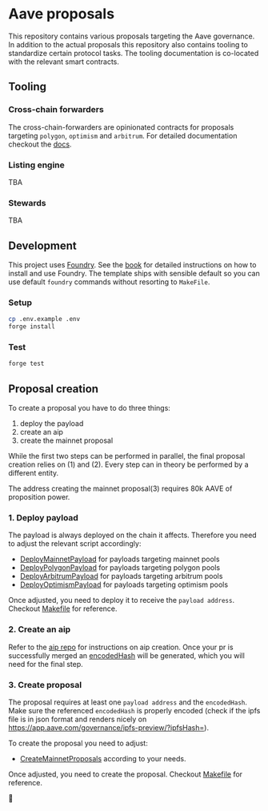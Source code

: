 # Aave proposals

This repository contains various proposals targeting the Aave governance.
In addition to the actual proposals this repository also contains tooling to standardize certain protocol tasks. The tooling documentation is co-located with the relevant smart contracts.

## Tooling

### Cross-chain forwarders

The cross-chain-forwarders are opinionated contracts for proposals targeting `polygon`, `optimism` and `arbitrum`. For detailed documentation checkout the [docs](./src/lib/crosschainforwarders/).

### Listing engine

TBA

### Stewards

TBA

## Development

This project uses [Foundry](https://getfoundry.sh). See the [book](https://book.getfoundry.sh/getting-started/installation.html) for detailed instructions on how to install and use Foundry.
The template ships with sensible default so you can use default `foundry` commands without resorting to `MakeFile`.

### Setup

```sh
cp .env.example .env
forge install
```

### Test

```sh
forge test
```

## Proposal creation

To create a proposal you have to do three things:

1. deploy the payload
2. create an aip
3. create the mainnet proposal

While the first two steps can be performed in parallel, the final proposal creation relies on (1) and (2).
Every step can in theory be performed by a different entity.

The address creating the mainnet proposal(3) requires 80k AAVE of proposition power.

### 1. Deploy payload

The payload is always deployed on the chain it affects.
Therefore you need to adjust the relevant script accordingly:

- [DeployMainnetPayload](./script/DeployMainnetPayload.s.sol) for payloads targeting mainnet pools
- [DeployPolygonPayload](./script/DeployPolygonPayload.s.sol) for payloads targeting polygon pools
- [DeployArbitrumPayload](./script/DeployArbitrumPayload.s.sol) for payloads targeting arbitrum pools
- [DeployOptimismPayload](./script/DeployOptimismPayload.s.sol) for payloads targeting optimism pools

Once adjusted, you need to deploy it to receive the `payload address`.
Checkout [Makefile](./Makefile) for reference.

### 2. Create an aip

Refer to the [aip repo](https://github.com/aave/aip) for instructions on aip creation.
Once your pr is successfully merged an [encodedHash](https://github.com/aave/aip/pull/276/files#diff-1c9f2c11da854f3177ad4ef0558e3caf4c22b47752330082ace7e6b6f2dc25e9R4) will be generated, which you will need for the final step.

### 3. Create proposal

The proposal requires at least one `payload address` and the `encodedHash`.
Make sure the referenced `encodedHash` is properly encoded (check if the ipfs file is in json format and renders nicely on https://app.aave.com/governance/ipfs-preview/?ipfsHash=<encodedHash>).

To create the proposal you need to adjust:

- [CreateMainnetProposals](./script/CreateMainnetProposals.s.sol) according to your needs.

Once adjusted, you need to create the proposal.
Checkout [Makefile](./Makefile) for reference.

:tada:
